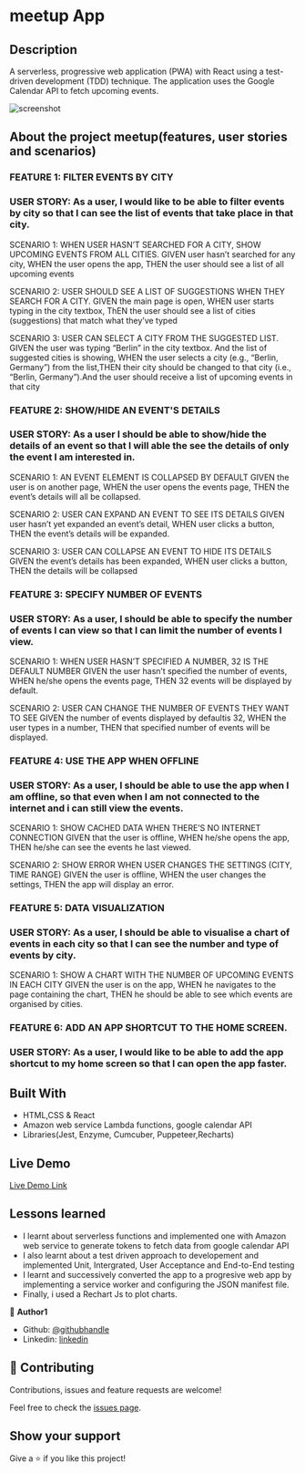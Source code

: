 # meetup App

## Description

A serverless, progressive web application (PWA) with React using a test-driven development (TDD) technique. The application uses the Google Calendar API to fetch upcoming events.

![screenshot](../public/screenshot.JPG)

## About the project meetup(features, user stories and scenarios)

### FEATURE 1: FILTER EVENTS BY CITY

### USER STORY: As a user, I would like to be able to filter events by city so that I can see the list of events that take place in that city.

SCENARIO 1: WHEN USER HASN’T SEARCHED FOR A CITY, SHOW UPCOMING EVENTS FROM ALL CITIES.
GIVEN user hasn’t searched for any city, WHEN the user opens the app, THEN the user should see a list of all upcoming events

SCENARIO 2: USER SHOULD SEE A LIST OF SUGGESTIONS WHEN THEY SEARCH FOR A CITY.
GIVEN the main page is open, WHEN user starts typing in the city textbox, ThEN the user should see a list of cities (suggestions) that match what they’ve typed

SCENARIO 3: USER CAN SELECT A CITY FROM THE SUGGESTED LIST.
GIVEN the user was typing “Berlin” in the city textbox. And the list of suggested cities is showing, WHEN the user selects a city (e.g., “Berlin, Germany”) from the list,THEN their city should be changed to that city (i.e., “Berlin, Germany”).And the user should receive a list of upcoming events in that city

### FEATURE 2: SHOW/HIDE AN EVENT'S DETAILS

### USER STORY: As a user I should be able to show/hide the details of an event so that I will able the see the details of only the event I am interested in.

SCENARIO 1: AN EVENT ELEMENT IS COLLAPSED BY DEFAULT
GIVEN the user is on another page, WHEN the user opens the events page, THEN the event’s details will all be collapsed.

SCENARIO 2: USER CAN EXPAND AN EVENT TO SEE ITS DETAILS
GIVEN user hasn’t yet expanded an event’s detail, WHEN user clicks a button, THEN the event’s details will be expanded.

SCENARIO 3: USER CAN COLLAPSE AN EVENT TO HIDE ITS DETAILS
GIVEN the event’s details has been expanded, WHEN user clicks a button, THEN the details will be collapsed

### FEATURE 3: SPECIFY NUMBER OF EVENTS

### USER STORY: As a user, I should be able to specify the number of events I can view so that I can limit the number of events I view.

SCENARIO 1: WHEN USER HASN’T SPECIFIED A NUMBER, 32 IS THE DEFAULT NUMBER
GIVEN the user hasn’t specified the number of events, WHEN he/she opens the events page, THEN 32 events will be displayed by default.

SCENARIO 2: USER CAN CHANGE THE NUMBER OF EVENTS THEY WANT TO SEE
GIVEN the number of events displayed by defaultis 32, WHEN the user types in a number, THEN that specified number of events will be displayed.

### FEATURE 4: USE THE APP WHEN OFFLINE

### USER STORY: As a user, I should be able to use the app when I am offline, so that even when I am not connected to the internet and i can still view the events.

SCENARIO 1: SHOW CACHED DATA WHEN THERE’S NO INTERNET CONNECTION
GIVEN that the user is offline, WHEN he/she opens the app, THEN he/she can see the events he last viewed.

SCENARIO 2: SHOW ERROR WHEN USER CHANGES THE SETTINGS (CITY, TIME RANGE)
GIVEN the user is offline, WHEN the user changes the settings, THEN the app will display an error.

### FEATURE 5: DATA VISUALIZATION

### USER STORY: As a user, I should be able to visualise a chart of events in each city so that I can see the number and type of events by city.

SCENARIO 1: SHOW A CHART WITH THE NUMBER OF UPCOMING EVENTS IN EACH CITY
GIVEN the user is on the app, WHEN he navigates to the page containing the chart, THEN he should be able to see which events are organised by cities.

### FEATURE 6: ADD AN APP SHORTCUT TO THE HOME SCREEN.

### USER STORY: As a user, I would like to be able to add the app shortcut to my home screen so that I can open the app faster.

## Built With

- HTML,CSS & React
- Amazon web service Lambda functions, google calendar API
- Libraries(Jest, Enzyme, Cumcuber, Puppeteer,Recharts)

## Live Demo

[Live Demo Link](https://tabetommy.github.io/meetup/)

## Lessons learned

- I learnt about serverless functions and implemented one with Amazon web service to generate tokens to fetch data from google calendar API
- I also learnt about a test driven approach to developement and implemented Unit, Intergrated, User Acceptance and End-to-End testing
- I learnt and successively converted the app to a progresive web app by implementing a service worker and configuring the JSON manifest file.
- Finally, i used a Rechart Js to plot charts.

👤 **Author1**

- Github: [@githubhandle](https://github.com/tabetommy)
- Linkedin: [linkedin](https://www.linkedin.com/in/tommy-egbe-304464116/)

## 🤝 Contributing

Contributions, issues and feature requests are welcome!

Feel free to check the [issues page](issues/).

## Show your support

Give a ⭐️ if you like this project!
